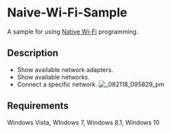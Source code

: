 # Naive-Wi-Fi-Sample
A sample for using [Native Wi-Fi](https://docs.microsoft.com/en-us/windows/desktop/nativewifi/portal) programming.

## Description
* Show available network adapters.
* Show available networks.
* Connect a specific network.
![_082118_095829_pm](https://user-images.githubusercontent.com/28338314/44403287-0229cb80-a58f-11e8-90b5-b09d35fe9b98.jpg)

## Requirements
Windows Vista, WIndows 7, Windows 8.1, Windows 10
